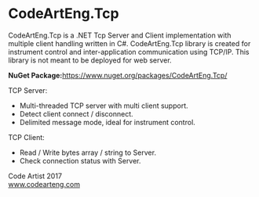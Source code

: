 # CodeArtEng.Tcp
CodeArtEng.Tcp is a .NET Tcp Server and Client implementation with multiple client handling written in C#.
CodeArtEng.Tcp library is created for instrument control and inter-application communication using TCP/IP.
This library is not meant to be deployed for web server.

<b>NuGet Package:</b>https://www.nuget.org/packages/CodeArtEng.Tcp/

TCP Server:
- Multi-threaded TCP server with multi client support.
- Detect client connect / disconnect.
- Delimited message mode, ideal for instrument control.

TCP Client: 
- Read / Write bytes array / string to Server.
- Check connection status with Server.

Code Artist 2017  
www.codearteng.com

